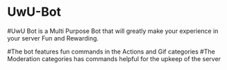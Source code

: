 # UwU-Bot

#UwU Bot is a Multi Purpose Bot that will greatly make your experience in your server Fun and Rewarding.

#The bot features fun commands in the Actions and Gif categories
#The Moderation categories has commands helpful for the upkeep of the server

